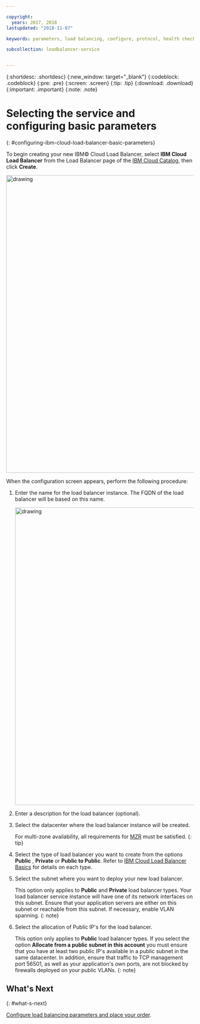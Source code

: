 ```yaml
---

copyright:
  years: 2017, 2018
lastupdated: "2018-11-07"

keywords: parameters, load balancing, configure, protocol, health check

subcollection: loadbalancer-service


---
```


{:shortdesc: .shortdesc}
{:new_window: target="_blank"}
{:codeblock: .codeblock}
{:pre: .pre}
{:screen: .screen}
{:tip: .tip}
{:download: .download}
{:important: .important}
{:note: .note}

# Selecting the service and configuring basic parameters
{: #configuring-ibm-cloud-load-balancer-basic-parameters}

To begin creating your new IBM© Cloud Load Balancer, select **IBM Cloud Load Balancer** from the Load Balancer page of the [IBM Cloud Catalog](https://cloud.ibm.com/catalog/infrastructure/load-balancer-group), then click **Create**.

<img src="images/CLB_Select_Service_PUP.png" alt="drawing" style="width: 800px;"/>

When the configuration screen appears, perform the following procedure:

1. Enter the name for the load balancer instance. The FQDN of the load balancer will be based on this name.

	<img src="images/CLB_Basic_Parameters_PUP.png" alt="drawing" style="width: 800px;"/>

2. Enter a description for the load balancer (optional).

3. Select the datacenter where the load balancer instance will be created. 

	For multi-zone availability, all requirements for [MZR](/docs/infrastructure/loadbalancer-service?topic=loadbalancer-service-multi-zone-region-mzr-overview) must be satisfied.
	{: tip}

4. Select the type of load balancer you want to create from the options **Public** , **Private** or **Public to Public**. Refer to [IBM Cloud Load Balancer Basics](/docs/infrastructure/loadbalancer-service?topic=loadbalancer-service-ibm-cloud-load-balancer-basics) for details on each type.

5. Select the subnet where you want to deploy your new load balancer. 
	
	This option only applies to **Public** and **Private** load balancer types. Your load balancer service instance will have one of its network interfaces on this subnet. Ensure that your application servers are either on this subnet or reachable from this subnet. If necessary, enable VLAN spanning.
	{: note}

6. Select the allocation of Public IP's for the load balancer. 
	
	This option only applies to **Public** load balancer types. If you select the option **Allocate from a public subnet in this account** you must ensure that you have at least two public IP's available in a public subnet in the same datacenter. In addition, ensure that traffic to TCP management port 56501, as well as your application's own ports, are not blocked by firewalls deployed on your public VLANs.
	{: note}

## What's Next
{: #what-s-next}

[Configure load balancing parameters and place your order](/docs/infrastructure/loadbalancer-service?topic=loadbalancer-service-configure-load-balancing-parameters-and-place-order).
